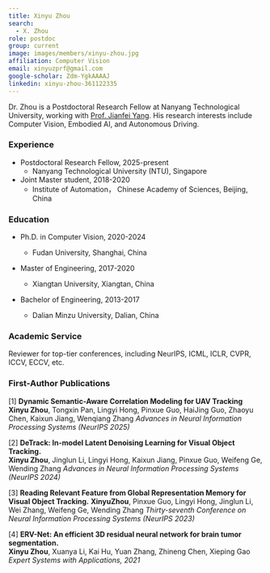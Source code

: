 ```yaml
---
title: Xinyu Zhou
search:
  - X. Zhou
role: postdoc
group: current
image: images/members/xinyu-zhou.jpg
affiliation: Computer Vision
email: xinyuzprf@gmail.com
google-scholar: Zdm-YgkAAAAJ
linkedin: xinyu-zhou-361122335
---
```


Dr. Zhou is a Postdoctoral Research Fellow at Nanyang Technological University, working with [Prof. Jianfei Yang](https://marsyang.site/). His research interests include Computer Vision, Embodied AI, and Autonomous Driving. 

### Experience
- Postdoctoral Research Fellow, 2025-present
  - Nanyang Technological University (NTU), Singapore
- Joint Master student, 2018-2020
  - Institute of Automation， Chinese Academy of Sciences, Beijing, China

### Education
- Ph.D. in Computer Vision, 2020-2024
  - Fudan University, Shanghai, China
  
- Master of Engineering, 2017-2020
  - Xiangtan University, Xiangtan, China
  
- Bachelor of Engineering, 2013-2017
  - Dalian Minzu University, Dalian, China
  
    

### Academic Service

 Reviewer for top-tier conferences, including NeurIPS, ICML, ICLR, CVPR, ICCV, ECCV, etc.

### First-Author Publications
[1] **Dynamic Semantic-Aware Correlation Modeling for UAV Tracking**
**Xinyu Zhou**, Tongxin Pan, Lingyi Hong, Pinxue Guo, HaiJing Guo, Zhaoyu Chen, Kaixun Jiang, Wenqiang Zhang
*Advances in Neural Information Processing Systems (NeurIPS 2025)*

[2] **DeTrack: In-model Latent Denoising Learning for Visual Object Tracking.**   
**Xinyu Zhou**, Jinglun Li, Lingyi Hong, Kaixun Jiang, Pinxue Guo, Weifeng Ge, Wending Zhang
*Advances in Neural Information Processing Systems (NeurIPS 2024)*

[3] **Reading Relevant Feature from Global Representation Memory for Visual Object Tracking.**
**XinyuZhou**, Pinxue Guo, Lingyi Hong, Jinglun Li, Wei Zhang, Weifeng Ge, Wending Zhang 
*Thirty-seventh Conference on Neural Information Processing Systems (NeurIPS 2023)*

[4] **ERV-Net: An efficient 3D residual neural network for brain tumor segmentation.**   
**Xinyu Zhou**, Xuanya Li, Kai Hu, Yuan Zhang, Zhineng Chen, Xieping Gao
*Expert Systems with Applications, 2021*

<!--_Disclosure_: Rob is a co-founder and the CTO of [Ocean Genomics inc.](https://oceangenomics.com/).-->
